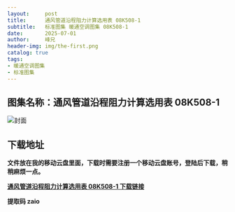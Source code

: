 ```yaml
---
layout:     post
title:      通风管道沿程阻力计算选用表 08K508-1
subtitle:   标准图集 暖通空调图集 08K508-1
date:       2025-07-01
author:     峰兄
header-img: img/the-first.png
catalog: true
tags:
- 暖通空调图集
- 标准图集
---
```

## 图集名称：通风管道沿程阻力计算选用表 08K508-1
![封面](https://pic1.imgdb.cn/item/6864f8b158cb8da5c8889bd4.jpg)


## 下载地址 ##
**文件放在我的移动云盘里面，下载时需要注册一个移动云盘账号，登陆后下载，稍稍麻烦一点。**  
  
[**通风管道沿程阻力计算选用表 08K508-1 下载链接**](https://caiyun.139.com/w/i/2nQR7hMisMfal)


**提取码 zaio**

